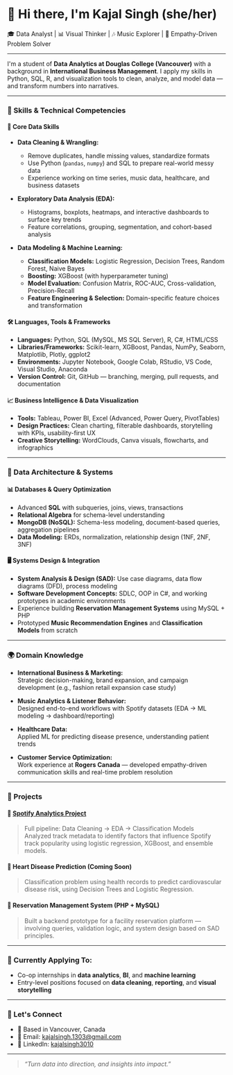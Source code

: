 # 👋 Hi there, I'm Kajal Singh (she/her)

🎓 Data Analyst | 📊 Visual Thinker | 🎶 Music Explorer | 💬 Empathy-Driven Problem Solver

---

I'm a student of **Data Analytics at Douglas College (Vancouver)** with a background in **International Business Management**. I apply my skills in Python, SQL, R, and visualization tools to clean, analyze, and model data — and transform numbers into narratives.

---

### 🔧 Skills & Technical Competencies

#### 🧠 Core Data Skills
- **Data Cleaning & Wrangling:**  
  - Remove duplicates, handle missing values, standardize formats  
  - Use Python (`pandas`, `numpy`) and SQL to prepare real-world messy data  
  - Experience working on time series, music data, healthcare, and business datasets

- **Exploratory Data Analysis (EDA):**  
  - Histograms, boxplots, heatmaps, and interactive dashboards to surface key trends  
  - Feature correlations, grouping, segmentation, and cohort-based analysis

- **Data Modeling & Machine Learning:**  
  - **Classification Models:** Logistic Regression, Decision Trees, Random Forest, Naive Bayes  
  - **Boosting:** XGBoost (with hyperparameter tuning)  
  - **Model Evaluation:** Confusion Matrix, ROC-AUC, Cross-validation, Precision-Recall  
  - **Feature Engineering & Selection:** Domain-specific feature choices and transformation

#### 🛠️ Languages, Tools & Frameworks
- **Languages:** Python, SQL (MySQL, MS SQL Server), R, C#, HTML/CSS  
- **Libraries/Frameworks:** Scikit-learn, XGBoost, Pandas, NumPy, Seaborn, Matplotlib, Plotly, ggplot2  
- **Environments:** Jupyter Notebook, Google Colab, RStudio, VS Code, Visual Studio, Anaconda  
- **Version Control:** Git, GitHub — branching, merging, pull requests, and documentation

#### 📈 Business Intelligence & Data Visualization
- **Tools:** Tableau, Power BI, Excel (Advanced, Power Query, PivotTables)  
- **Design Practices:** Clean charting, filterable dashboards, storytelling with KPIs, usability-first UX  
- **Creative Storytelling:** WordClouds, Canva visuals, flowcharts, and infographics

---

### 🧩 Data Architecture & Systems

#### 📊 Databases & Query Optimization
- Advanced **SQL** with subqueries, joins, views, transactions  
- **Relational Algebra** for schema-level understanding  
- **MongoDB (NoSQL):** Schema-less modeling, document-based queries, aggregation pipelines  
- **Data Modeling:** ERDs, normalization, relationship design (1NF, 2NF, 3NF)

#### 🖥️ Systems Design & Integration
- **System Analysis & Design (SAD):** Use case diagrams, data flow diagrams (DFD), process modeling  
- **Software Development Concepts:** SDLC, OOP in C#, and working prototypes in academic environments  
- Experience building **Reservation Management Systems** using MySQL + PHP  
- Prototyped **Music Recommendation Engines** and **Classification Models** from scratch

---

### 🌍 Domain Knowledge

- **International Business & Marketing:**  
  Strategic decision-making, brand expansion, and campaign development (e.g., fashion retail expansion case study)

- **Music Analytics & Listener Behavior:**  
  Designed end-to-end workflows with Spotify datasets (EDA → ML modeling → dashboard/reporting)

- **Healthcare Data:**  
  Applied ML for predicting disease presence, understanding patient trends

- **Customer Service Optimization:**  
  Work experience at **Rogers Canada** — developed empathy-driven communication skills and real-time problem resolution

---

### 🚀 Projects

#### 📌 [Spotify Analytics Project](https://github.com/KajalS99/Spotify-Analytics-Project)
> Full pipeline: Data Cleaning → EDA → Classification Models  
Analyzed track metadata to identify factors that influence Spotify track popularity using logistic regression, XGBoost, and ensemble models.

#### 📌 Heart Disease Prediction (Coming Soon)
> Classification problem using health records to predict cardiovascular disease risk, using Decision Trees and Logistic Regression.

#### 📌 Reservation Management System (PHP + MySQL)
> Built a backend prototype for a facility reservation platform — involving queries, validation logic, and system design based on SAD principles.

---

### 🎯 Currently Applying To:
- Co-op internships in **data analytics**, **BI**, and **machine learning**
- Entry-level positions focused on **data cleaning**, **reporting**, and **visual storytelling**

---

### 💬 Let's Connect

- 📍 Based in Vancouver, Canada  
- 📧 Email: kajalsingh.1303@gmail.com 
- 🔗 LinkedIn: [kajalsingh3010](https://www.linkedin.com/in/kajalsingh3010)

---

> *“Turn data into direction, and insights into impact.”*

